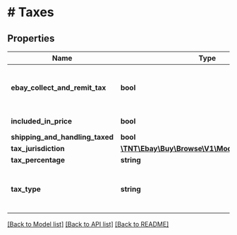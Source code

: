 # # Taxes

## Properties

Name | Type | Description | Notes
------------ | ------------- | ------------- | -------------
**ebay_collect_and_remit_tax** | **bool** | This field is only returned if &lt;code&gt;true&lt;/code&gt;, and indicates that eBay will collect tax (sales tax, Goods and Services tax, or VAT) for at least one line item in the order, and remit the tax to the taxing authority of the buyer&#39;s residence. | [optional]
**included_in_price** | **bool** | This indicates if tax was applied for the cost of the item. | [optional]
**shipping_and_handling_taxed** | **bool** | This indicates if tax is applied for the shipping cost. | [optional]
**tax_jurisdiction** | [**\TNT\Ebay\Buy\Browse\V1\Model\TaxJurisdiction**](TaxJurisdiction.md) |  | [optional]
**tax_percentage** | **string** | The percentage of tax. | [optional]
**tax_type** | **string** | This field indicates the type of tax that may be collected for the item. For implementation help, refer to &lt;a href&#x3D;&#39;https://developer.ebay.com/api-docs/buy/browse/types/gct:TaxType&#39;&gt;eBay API documentation&lt;/a&gt; | [optional]

[[Back to Model list]](../../README.md#models) [[Back to API list]](../../README.md#endpoints) [[Back to README]](../../README.md)
